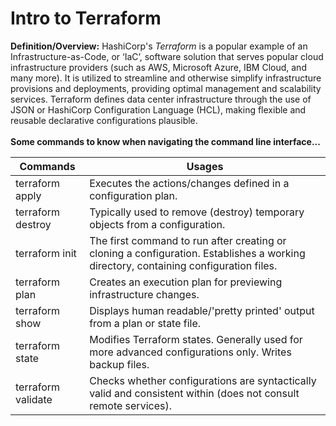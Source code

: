 # Intro to Terraform
  
**Definition/Overview:** HashiCorp's *Terraform* is a popular example of an Infrastructure-as-Code, or ‘IaC’, software solution that serves popular cloud infrastructure providers (such as AWS, Microsoft Azure, IBM Cloud, and many more). It is utilized to streamline and otherwise simplify infrastructure provisions and deployments, providing optimal management and scalability services. Terraform defines data center infrastructure through the use of JSON or HashiCorp Configuration Language (HCL), making flexible and reusable declarative configurations plausible.
<br /><br />
**Some commands to know when navigating the command line interface...**

| Commands | Usages |
| ---- | ---- |
| terraform apply | Executes the actions/changes defined in a configuration plan. |
| terraform destroy | Typically used to remove (destroy) temporary objects from a configuration. |
| terraform init | The first command to run after creating or cloning a configuration. Establishes a working directory, containing configuration files. |
| terraform plan | Creates an execution plan for previewing infrastructure changes. |
| terraform show | Displays human readable/'pretty printed' output from a plan or state file. |
| terraform state | Modifies Terraform states. Generally used for more advanced configurations only. Writes backup files. |
| terraform validate | Checks whether configurations are syntactically valid and consistent within (does not consult remote services). |
